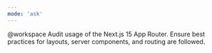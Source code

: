 ```yaml
---
mode: 'ask'
---
```

@workspace Audit usage of the Next.js 15 App Router. Ensure best practices for layouts, server components, and routing are followed.